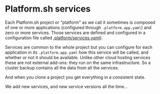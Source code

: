 # Platform.sh services 

Each Platform.sh project or "platform" as we call it sometimes is composed of 
one or more applications (configured through `.platform.app.yaml`) and zero or 
more services. Those services are defined and configured in a configuration file
called [.platform/services.yaml](../../user_guide/reference/services-yaml.html)).

Services are common to the whole project but you can configure for each
application in its `.platform.app.yaml` how this service will be called, and
whether or not it should be available. Unlike other cloud hosting services
these are not external add-ons: they run on the same infrastructure. So a
cluster backup contains all the data from all the services. 

And when you clone a project you get everything in a consistent state.

We add new services, and new service versions all the time...